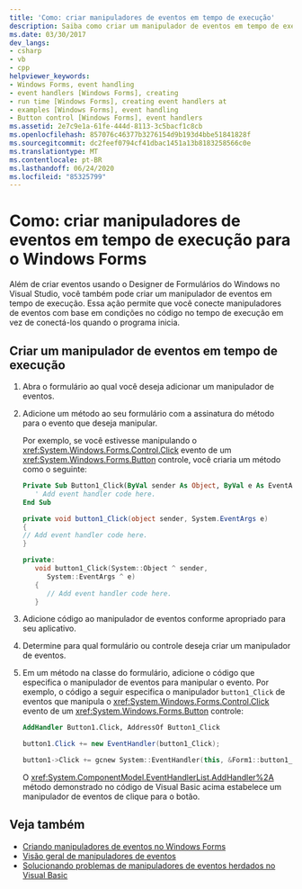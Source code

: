 ```yaml
---
title: 'Como: criar manipuladores de eventos em tempo de execução'
description: Saiba como criar um manipulador de eventos em tempo de execução com o Designer de Formulários do Windows no Visual Studio. Essa ação permite que você conecte manipuladores de eventos em tempo de execução.
ms.date: 03/30/2017
dev_langs:
- csharp
- vb
- cpp
helpviewer_keywords:
- Windows Forms, event handling
- event handlers [Windows Forms], creating
- run time [Windows Forms], creating event handlers at
- examples [Windows Forms], event handling
- Button control [Windows Forms], event handlers
ms.assetid: 2e7c9e1a-61fe-444d-8113-3c5bacf1c8cb
ms.openlocfilehash: 857076c46377b3276154d9b193d4bbe51841828f
ms.sourcegitcommit: dc2feef0794cf41dbac1451a13b8183258566c0e
ms.translationtype: MT
ms.contentlocale: pt-BR
ms.lasthandoff: 06/24/2020
ms.locfileid: "85325799"
---
```

# <a name="how-to-create-event-handlers-at-run-time-for-windows-forms"></a>Como: criar manipuladores de eventos em tempo de execução para o Windows Forms

Além de criar eventos usando o Designer de Formulários do Windows no Visual Studio, você também pode criar um manipulador de eventos em tempo de execução. Essa ação permite que você conecte manipuladores de eventos com base em condições no código no tempo de execução em vez de conectá-los quando o programa inicia.

## <a name="create-an-event-handler-at-run-time"></a>Criar um manipulador de eventos em tempo de execução

1. Abra o formulário ao qual você deseja adicionar um manipulador de eventos.

2. Adicione um método ao seu formulário com a assinatura do método para o evento que deseja manipular.

     Por exemplo, se você estivesse manipulando o <xref:System.Windows.Forms.Control.Click> evento de um <xref:System.Windows.Forms.Button> controle, você criaria um método como o seguinte:

    ```vb
    Private Sub Button1_Click(ByVal sender As Object, ByVal e As EventArgs)
       ' Add event handler code here.
    End Sub
    ```

    ```csharp
    private void button1_Click(object sender, System.EventArgs e)
    {
    // Add event handler code here.
    }
    ```

    ```cpp
    private:
       void button1_Click(System::Object ^ sender,
          System::EventArgs ^ e)
       {
          // Add event handler code here.
       }
    ```

3. Adicione código ao manipulador de eventos conforme apropriado para seu aplicativo.

4. Determine para qual formulário ou controle deseja criar um manipulador de eventos.

5. Em um método na classe do formulário, adicione o código que especifica o manipulador de eventos para manipular o evento. Por exemplo, o código a seguir especifica o manipulador `button1_Click` de eventos que manipula o <xref:System.Windows.Forms.Control.Click> evento de um <xref:System.Windows.Forms.Button> controle:

    ```vb
    AddHandler Button1.Click, AddressOf Button1_Click
    ```

    ```csharp
    button1.Click += new EventHandler(button1_Click);
    ```

    ```cpp
    button1->Click += gcnew System::EventHandler(this, &Form1::button1_Click);
    ```

     O <xref:System.ComponentModel.EventHandlerList.AddHandler%2A> método demonstrado no código de Visual Basic acima estabelece um manipulador de eventos de clique para o botão.

## <a name="see-also"></a>Veja também

- [Criando manipuladores de eventos no Windows Forms](creating-event-handlers-in-windows-forms.md)
- [Visão geral de manipuladores de eventos](event-handlers-overview-windows-forms.md)
- [Solucionando problemas de manipuladores de eventos herdados no Visual Basic](../../visual-basic/programming-guide/language-features/events/troubleshooting-inherited-event-handlers.md)
